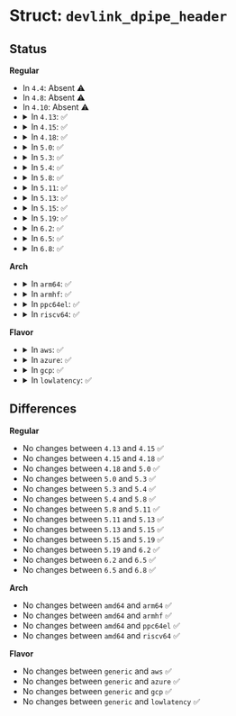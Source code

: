 # Struct: <code>devlink_dpipe_header</code>

## Status
<b>Regular</b>
<ul>
<li>
In <code>4.4</code>: Absent ⚠️
</li>
<li>
In <code>4.8</code>: Absent ⚠️
</li>
<li>
In <code>4.10</code>: Absent ⚠️
</li>
<li>
<details>
<summary>In <code>4.13</code>: ✅</summary>

```c
struct devlink_dpipe_header {
    const char *name;
    unsigned int id;
    struct devlink_dpipe_field *fields;
    unsigned int fields_count;
    bool global;
};
```
</details>
</li>
<li>
<details>
<summary>In <code>4.15</code>: ✅</summary>

```c
struct devlink_dpipe_header {
    const char *name;
    unsigned int id;
    struct devlink_dpipe_field *fields;
    unsigned int fields_count;
    bool global;
};
```
</details>
</li>
<li>
<details>
<summary>In <code>4.18</code>: ✅</summary>

```c
struct devlink_dpipe_header {
    const char *name;
    unsigned int id;
    struct devlink_dpipe_field *fields;
    unsigned int fields_count;
    bool global;
};
```
</details>
</li>
<li>
<details>
<summary>In <code>5.0</code>: ✅</summary>

```c
struct devlink_dpipe_header {
    const char *name;
    unsigned int id;
    struct devlink_dpipe_field *fields;
    unsigned int fields_count;
    bool global;
};
```
</details>
</li>
<li>
<details>
<summary>In <code>5.3</code>: ✅</summary>

```c
struct devlink_dpipe_header {
    const char *name;
    unsigned int id;
    struct devlink_dpipe_field *fields;
    unsigned int fields_count;
    bool global;
};
```
</details>
</li>
<li>
<details>
<summary>In <code>5.4</code>: ✅</summary>

```c
struct devlink_dpipe_header {
    const char *name;
    unsigned int id;
    struct devlink_dpipe_field *fields;
    unsigned int fields_count;
    bool global;
};
```
</details>
</li>
<li>
<details>
<summary>In <code>5.8</code>: ✅</summary>

```c
struct devlink_dpipe_header {
    const char *name;
    unsigned int id;
    struct devlink_dpipe_field *fields;
    unsigned int fields_count;
    bool global;
};
```
</details>
</li>
<li>
<details>
<summary>In <code>5.11</code>: ✅</summary>

```c
struct devlink_dpipe_header {
    const char *name;
    unsigned int id;
    struct devlink_dpipe_field *fields;
    unsigned int fields_count;
    bool global;
};
```
</details>
</li>
<li>
<details>
<summary>In <code>5.13</code>: ✅</summary>

```c
struct devlink_dpipe_header {
    const char *name;
    unsigned int id;
    struct devlink_dpipe_field *fields;
    unsigned int fields_count;
    bool global;
};
```
</details>
</li>
<li>
<details>
<summary>In <code>5.15</code>: ✅</summary>

```c
struct devlink_dpipe_header {
    const char *name;
    unsigned int id;
    struct devlink_dpipe_field *fields;
    unsigned int fields_count;
    bool global;
};
```
</details>
</li>
<li>
<details>
<summary>In <code>5.19</code>: ✅</summary>

```c
struct devlink_dpipe_header {
    const char *name;
    unsigned int id;
    struct devlink_dpipe_field *fields;
    unsigned int fields_count;
    bool global;
};
```
</details>
</li>
<li>
<details>
<summary>In <code>6.2</code>: ✅</summary>

```c
struct devlink_dpipe_header {
    const char *name;
    unsigned int id;
    struct devlink_dpipe_field *fields;
    unsigned int fields_count;
    bool global;
};
```
</details>
</li>
<li>
<details>
<summary>In <code>6.5</code>: ✅</summary>

```c
struct devlink_dpipe_header {
    const char *name;
    unsigned int id;
    struct devlink_dpipe_field *fields;
    unsigned int fields_count;
    bool global;
};
```
</details>
</li>
<li>
<details>
<summary>In <code>6.8</code>: ✅</summary>

```c
struct devlink_dpipe_header {
    const char *name;
    unsigned int id;
    struct devlink_dpipe_field *fields;
    unsigned int fields_count;
    bool global;
};
```
</details>
</li>
</ul>
<b>Arch</b>
<ul>
<li>
<details>
<summary>In <code>arm64</code>: ✅</summary>

```c
struct devlink_dpipe_header {
    const char *name;
    unsigned int id;
    struct devlink_dpipe_field *fields;
    unsigned int fields_count;
    bool global;
};
```
</details>
</li>
<li>
<details>
<summary>In <code>armhf</code>: ✅</summary>

```c
struct devlink_dpipe_header {
    const char *name;
    unsigned int id;
    struct devlink_dpipe_field *fields;
    unsigned int fields_count;
    bool global;
};
```
</details>
</li>
<li>
<details>
<summary>In <code>ppc64el</code>: ✅</summary>

```c
struct devlink_dpipe_header {
    const char *name;
    unsigned int id;
    struct devlink_dpipe_field *fields;
    unsigned int fields_count;
    bool global;
};
```
</details>
</li>
<li>
<details>
<summary>In <code>riscv64</code>: ✅</summary>

```c
struct devlink_dpipe_header {
    const char *name;
    unsigned int id;
    struct devlink_dpipe_field *fields;
    unsigned int fields_count;
    bool global;
};
```
</details>
</li>
</ul>
<b>Flavor</b>
<ul>
<li>
<details>
<summary>In <code>aws</code>: ✅</summary>

```c
struct devlink_dpipe_header {
    const char *name;
    unsigned int id;
    struct devlink_dpipe_field *fields;
    unsigned int fields_count;
    bool global;
};
```
</details>
</li>
<li>
<details>
<summary>In <code>azure</code>: ✅</summary>

```c
struct devlink_dpipe_header {
    const char *name;
    unsigned int id;
    struct devlink_dpipe_field *fields;
    unsigned int fields_count;
    bool global;
};
```
</details>
</li>
<li>
<details>
<summary>In <code>gcp</code>: ✅</summary>

```c
struct devlink_dpipe_header {
    const char *name;
    unsigned int id;
    struct devlink_dpipe_field *fields;
    unsigned int fields_count;
    bool global;
};
```
</details>
</li>
<li>
<details>
<summary>In <code>lowlatency</code>: ✅</summary>

```c
struct devlink_dpipe_header {
    const char *name;
    unsigned int id;
    struct devlink_dpipe_field *fields;
    unsigned int fields_count;
    bool global;
};
```
</details>
</li>
</ul>

## Differences
<b>Regular</b>
<ul>
<li>
No changes between <code>4.13</code> and <code>4.15</code> ✅
</li>
<li>
No changes between <code>4.15</code> and <code>4.18</code> ✅
</li>
<li>
No changes between <code>4.18</code> and <code>5.0</code> ✅
</li>
<li>
No changes between <code>5.0</code> and <code>5.3</code> ✅
</li>
<li>
No changes between <code>5.3</code> and <code>5.4</code> ✅
</li>
<li>
No changes between <code>5.4</code> and <code>5.8</code> ✅
</li>
<li>
No changes between <code>5.8</code> and <code>5.11</code> ✅
</li>
<li>
No changes between <code>5.11</code> and <code>5.13</code> ✅
</li>
<li>
No changes between <code>5.13</code> and <code>5.15</code> ✅
</li>
<li>
No changes between <code>5.15</code> and <code>5.19</code> ✅
</li>
<li>
No changes between <code>5.19</code> and <code>6.2</code> ✅
</li>
<li>
No changes between <code>6.2</code> and <code>6.5</code> ✅
</li>
<li>
No changes between <code>6.5</code> and <code>6.8</code> ✅
</li>
</ul>
<b>Arch</b>
<ul>
<li>
No changes between <code>amd64</code> and <code>arm64</code> ✅
</li>
<li>
No changes between <code>amd64</code> and <code>armhf</code> ✅
</li>
<li>
No changes between <code>amd64</code> and <code>ppc64el</code> ✅
</li>
<li>
No changes between <code>amd64</code> and <code>riscv64</code> ✅
</li>
</ul>
<b>Flavor</b>
<ul>
<li>
No changes between <code>generic</code> and <code>aws</code> ✅
</li>
<li>
No changes between <code>generic</code> and <code>azure</code> ✅
</li>
<li>
No changes between <code>generic</code> and <code>gcp</code> ✅
</li>
<li>
No changes between <code>generic</code> and <code>lowlatency</code> ✅
</li>
</ul>
